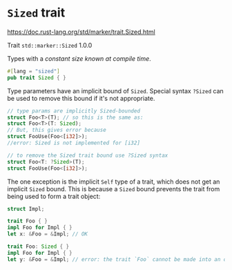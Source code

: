 # `Sized` trait
https://doc.rust-lang.org/std/marker/trait.Sized.html

Trait `std::marker::Sized` 1.0.0

Types with a *constant size known at compile time*.

```rust
#[lang = "sized"]
pub trait Sized { }
```

Type parameters have an implicit bound of `Sized`.
Special syntax `?Sized` can be used to
remove this bound if it's not appropriate.


```rust
// type params are implicitly Sized-bounded
struct Foo<T>(T); // so this is the same as:
struct Foo<T>(T: Sized);
// But, this gives error because
struct FooUse(Foo<[i32]>);
//error: Sized is not implemented for [i32]

// to remove the Sized trait bound use ?Sized syntax
struct Foo<T: ?Sized>(T);
struct FooUse(Foo<[i32]>);
```

The one exception is the implicit `Self` type of a trait, which does not get an 
implicit `Sized` bound. This is because a `Sized` bound prevents the trait from 
being used to form a trait object:

```rust
struct Impl;

trait Foo { }
impl Foo for Impl { }
let x: &Foo = &Impl; // OK

trait Foo: Sized { }
impl Foo for Impl { }
let y: &Foo = &Impl; // error: the trait `Foo` cannot be made into an object
```

